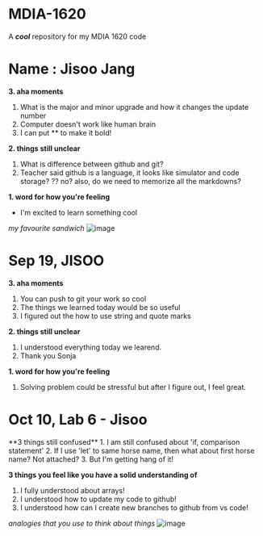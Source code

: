 # MDIA-1620
A ***cool*** repository for my MDIA 1620 code

<h1>Name : Jisoo Jang</h1>

**3. aha moments**
1. What is the major and minor upgrade and how it changes the update number
2. Computer doesn't work like human brain
3. I can put ** to make it bold!

**2. things still unclear**
1. What is difference between github and git?
2. Teacher said github is a language, it looks like simulator and code storage? ?? no? also, do we need to memorize all the markdowns? 

**1. word for how you're feeling**
- I'm excited to learn something cool 

<em>my favourite sandwich</em>
![image](https://github.com/user-attachments/assets/652fccdf-d1d0-4c27-8be8-9b390daabef3)

<h1>Sep 19, JISOO</h1>

**3. aha moments**
1. You can push to git your work so cool
2. The things we learned today would be so useful
3. I figured out the how to use string and quote marks 

**2. things still unclear**
1. I understood everything today we learend.
2. Thank you Sonja

**1. word for how you're feeling**
1. Solving problem could be stressful but after I figure out, I feel great. 

<h1>Oct 10, Lab 6 - Jisoo</h1>
**3 things still confused**
1. I am still confused about 'if, comparison statement'
2. If I use 'let' to same horse name, then what about first horse name? Not attached? 
3. But I'm getting hang of it! 

**3 things you feel like you have a solid understanding of**
1. I fully understood about arrays! 
2. I understood how to update my code to github!
3. I understood how can I create new branches to github from vs code!


<em>analogies that you use to think about things</em>
![image](https://media.tenor.com/1uRMTJdgMNYAAAAM/dumb-cat.gif)

